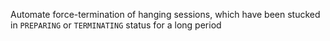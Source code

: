 Automate force-termination of hanging sessions, which have been stucked in `PREPARING` or `TERMINATING` status for a long period
